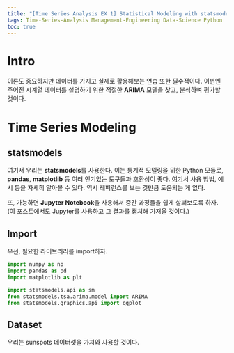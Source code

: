```yaml
---
title: "[Time Series Analysis EX 1] Statistical Modeling with statsmodels"
tags: Time-Series-Analysis Management-Engineering Data-Science Python
toc: true
---
```


# Intro
이론도 중요하지만 데이터를 가지고 실제로 활용해보는 연습 또한 필수적이다. 이번엔 주어진 시계열 데이터를 설명하기 위한 적절한 **ARIMA** 모델을 찾고, 분석하며 평가할 것이다.

# Time Series Modeling
## statsmodels
여기서 우리는 **statsmodels**를 사용한다. 이는 통계적 모델링을 위한 Python 모듈로, **pandas**, **matplotlib** 등 여러 인기있는 도구들과 호환성이 좋다. [여기](https://www.statsmodels.org/stable/index.html)서 사용 방법, 예시 등을 자세히 알아볼 수 있다. 역시 레퍼런스를 보는 것만큼 도움되는 게 없다.

또, 가능하면 **Jupyter Notebook**을 사용해서 중간 과정들을 쉽게 살펴보도록 하자. (이 포스트에서도 Jupyter를 사용하고 그 결과를 캡처해 가져올 것이다.)

## Import
우선, 필요한 라이브러리를 import하자.

```python
import numpy as np
import pandas as pd
import matplotlib as plt

import statsmodels.api as sm
from statsmodels.tsa.arima.model import ARIMA
from statsmodels.graphics.api import qqplot
```

## Dataset
우리는 sunspots 데이터셋을 가져와 사용할 것이다.

